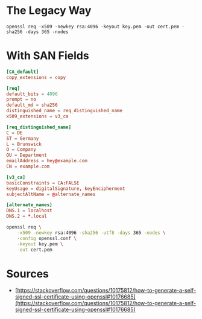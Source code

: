 # The Legacy Way

```
openssl req -x509 -newkey rsa:4096 -keyout key.pem -out cert.pem -sha256 -days 365 -nodes
```

# With SAN Fields

```toml
[CA_default]
copy_extensions = copy

[req]
default_bits = 4096
prompt = no
default_md = sha256
distinguished_name = req_distinguished_name
x509_extensions = v3_ca

[req_distinguished_name]
C = DE
ST = Germany
L = Brunswick
O = Company
OU = Department
emailAddress = hey@example.com
CN = example.com

[v3_ca]
basicConstraints = CA:FALSE
keyUsage = digitalSignature, keyEncipherment
subjectAltName = @alternate_names

[alternate_names]
DNS.1 = localhost
DNS.2 = *.local
```

```bash
openssl req \
	-x509 -newkey rsa:4096 -sha256 -utf8 -days 365 -nodes \
	-config openssl.conf \
	-keyout key.pem \
	-out cert.pem
```

# Sources

- [https://stackoverflow.com/questions/10175812/how-to-generate-a-self-signed-ssl-certificate-using-openssl#10176685](https://stackoverflow.com/questions/10175812/how-to-generate-a-self-signed-ssl-certificate-using-openssl#10176685)